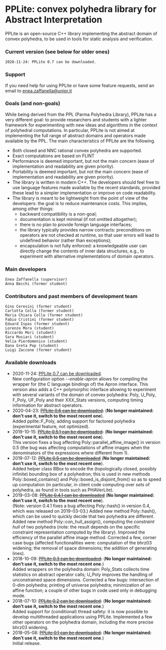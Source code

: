 # PPLite: convex polyhedra library for Abstract Interpretation

PPLite is an open-source C++ library implementing the abstract domain of convex polyhedra, to be used in tools for static analysis and verification.

<h3>Current version (see below for older ones)</h3>

    2020-11-24: PPLite 0.7 can be downloaded.

<h3>Support</h3>

  If you need help for using PPLite or have some feature requests, send an email to enea.zaffanella@unipr.it

<h3>Goals (and non-goals)</h3>

While being derived from the PPL (Parma Polyhedra Library), PPLite has a very different goal: to provide researchers and students with a lighter framework for experimenting with new ideas and algorithms in the context of polyhedral computations. In particular, PPLite is not aimed at implementing the full range of abstract domains and operators made available by the PPL. The main characteristics of PPLite are the following.
<ul>
  <li>Both closed and NNC rational convex polyhedra are supported.</li>
  <li>Exact computations are based on FLINT</li>
  <li>Performance is deemed important, but not the main concern
     (ease of implementation and readability are given priority).</li>
  <li>Portability is deemed important, but not the main concern
      (ease of implementation and readability are given priority).</li>
  <li>The library is written in modern C++. The developers should feel free to use language features
      made available by the recent standards, provided these lead to a simpler implementation
    or improve on code readability.</li>
  <li>The library is meant to be lightweight from the point of view of the developers:
      the goal is to reduce maintenance costs. This implies, among other things:
      <ul>
        <li>backward compatibility is a non-goal;
        <li>documentation is kept minimal (if not omitted altogether);
        <li>there is no plan to provide foreign language interfaces;
        <li>the library typically provides narrow contracts: preconditions on operators are not checked at runtime, so that user errors will lead to undefined behavior (rather than exceptions);
        <li>encapsulation is not fully enforced: a knowledgeable user can directly change the contents of inner data structures, e.g., to experiment with alternative implementations of domain operators.
      </ul>
</ul>

<h3>Main developers</h3>

    Enea Zaffanella (supervisor)
    Anna Becchi (former student)

<h3>Contributors and past members of development team</h3>

    Gino Ceresini (former student)
    Carlotta Colla (former student)
    Maria Chiara Colla (former student)
    Fabio Cristini (former student)
    Eduard Ispas (former student)
    Lorenzo Mora (student)
    Riccardo Mori (student)
    Sara Musiari (student)
    Velia Pierdomenico (student)
    Dana Greta Pop (student)
    Luigi Zaccone (former student)


<A NAME="downloads">
<h3>Available downloads</h3>
<ul>
<li>
2020-11-24:
<a href="releases/pplite-0.7.tar.gz">PPLite 0.7 can be downloaded</a>.
<br>
New configuration option <em>--enable-apron</em> allows for compiling
the wrapper for (the C language bindings of) the Apron interface.
This version also adds a C++ polymorphic interface allowing to experiment
with several variants of the domain of convex polyhedra:
Poly, U_Poly, F_Poly, UF_Poly and their XXX_Stats versions,
computing timing information for abstract operators.
</li>
<li>
2020-04-23:
<strike><a href="releases/pplite-0.6.tar.gz">PPLite 0.6 can be downloaded</a>.</strike>
(<b>No longer maintained: don't use it, switch to the most recent one</b>).
<br>
Added pplite::F_Poly, adding support for factored polyhedra
(experimental feature, not optimized).
</li>
<li>
2019-10-15:
<strike><a href="releases/pplite-0.5.1.tar.gz">PPLite 0.5.1 can be downloaded</a>.</strike>
(<b>No longer maintained: don't use it, switch to the most recent one</b>).
<br>
This version fixes a bug affecting Poly::parallel_affine_image()
in version 0.5 (the bug was affecting computations of affine images
when the denominators of the expressions where different from 1).
</li>
<li>
2019-07-12:
<strike><a href="releases/pplite-0.5.tar.gz">PPLite 0.5 can be downloaded</a></strike>
(<b>No longer maintained: don't use it, switch to the most recent one</b>).
<br>
Added helper class BBox to encode the (topologically closed,
possibly infinite) bounding box of a polyhedron;
this is used in new methods Poly::boxed_contains() and
Poly::boxed_is_disjoint_from() so as to speed up computation
(in particular, in client code computing over <em>sets</em> of polyhedra,
as found in tools such as PHAVerLite).
</li>
<li>
2019-03-08:
<strike><a href="releases/pplite-0.4.1.tar.gz">PPLite 0.4.1 can be downloaded</a></strike> (<b>No longer maintained: don't use it, switch to the most recent one</b>).
<br>
(Note: version 0.4.1 fixes a bug affecting Poly::hash() in version 0.4,
which was released on 2019-03-03.)
Added new method Poly::hash(), which can be used to quickly decide
that two polyhedra are different. Added new method Poly::con_hull_assign(),
computing the <em>constraint hull</em> of two polyhedra (note: the result
depends on the specific constraint representation computed by the library).
Improved the efficiency of the parallel affine image method.
Corrected a few, corner case bugs (affected functionalities were:
computation of the bhrz03 widening; the removal of space dimensions;
the addition of generating lines).
</li>
<li>
2018-10-09:
<strike><a href="releases/pplite-0.3.tar.gz">PPLite 0.3 can be downloaded</a>.</strike> (<b>No longer maintained: don't use it, switch to the most recent one</b>.)
<br>
Added wrappers on the polyhedra domain:
Poly_Stats collects time statistics on abstract operator calls;
U_Poly improves the handling of unconstrained space dimensions.
Corrected a few bugs: intersection of 0-dim polyhedra;
printing of universe polyhedra; minimization of an affine function;
a couple of other bugs in code used only in debugging mode.
</li>
<li>
2018-07-10:
<strike><a href="releases/pplite-0.2.tar.gz">PPLite 0.2 can be downloaded</a>.</strike> (<b>No longer maintained: don't use it, switch to the most recent one</b>.)
<br>
Added support for (conditional) thread safety:
it is now possible to develop multithreaded applications using PPLite.
Implemented a few other operators on the polyhedra domain,
including the more precise bhrz03 widening.
</li>
<li>
2018-05-08:
<strike><a href="releases/pplite-0.1.tar.gz">PPLite 0.1 can be downloaded</a>.</strike> (<b>No longer maintained: don't use it, switch to the most recent one</b>.)
<br>
Initial release.
</li>
</ul>

